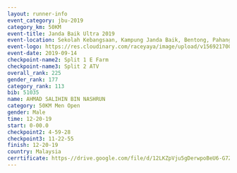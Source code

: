 ```yaml
---
layout: runner-info 
event_category: jbu-2019 
category_km: 50KM 
event-title: Janda Baik Ultra 2019
event-location: Sekolah Kebangsaan, Kampung Janda Baik, Bentong, Pahang, Malaysia 
event-logo: https://res.cloudinary.com/raceyaya/image/upload/v1569217009/logo/janda-baik_vch1pc.jpg 
event-date: 2019-09-14 
checkpoint-name2: Split 1 E Farm 
checkpoint-name3: Split 2 ATV 
overall_rank: 225
gender_rank: 177
category_rank: 113
bib: 51035
name: AHMAD SALIHIN BIN NASHRUN
category: 50KM Men Open
gender: Male
time: 12-20-19
start: 0-00.0
checkpoint2: 4-59-28
checkpoint3: 11-22-55
finish: 12-20-19
country: Malaysia
cerrtificate: https-//drive.google.com/file/d/12LKZpVju5gDerwpoBeU6-G7Z9SnpJwhR/view?usp=sharing
---
```


